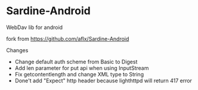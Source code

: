 Sardine-Android
===============

WebDav lib for android

fork from https://github.com/aflx/Sardine-Android

Changes
- Change default auth scheme from Basic to Digest
- Add len parameter for put api when using InputStream
- Fix getcontentlength and change XML type to String
- Done't add "Expect" http header because lighthttpd will return 417 error